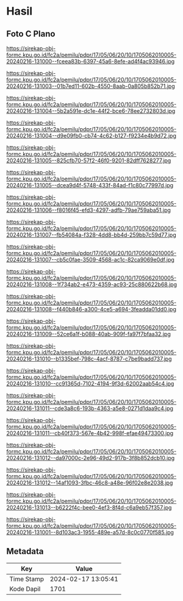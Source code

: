 # Hasil

## Foto C Plano

https://sirekap-obj-formc.kpu.go.id/fc2a/pemilu/pdpr/17/05/06/20/10/1705062010005-20240216-131000--fceea83b-6397-45a6-8efe-ad4f4ac93946.jpg

https://sirekap-obj-formc.kpu.go.id/fc2a/pemilu/pdpr/17/05/06/20/10/1705062010005-20240216-131003--01b7ed11-602b-4550-8aab-0a805b852b71.jpg

https://sirekap-obj-formc.kpu.go.id/fc2a/pemilu/pdpr/17/05/06/20/10/1705062010005-20240216-131004--5b2a591e-dc1e-44f2-bce6-78ee2732803d.jpg

https://sirekap-obj-formc.kpu.go.id/fc2a/pemilu/pdpr/17/05/06/20/10/1705062010005-20240216-131004--d9e09fb0-cb74-4c62-b127-f9234e4b9d72.jpg

https://sirekap-obj-formc.kpu.go.id/fc2a/pemilu/pdpr/17/05/06/20/10/1705062010005-20240216-131005--825cfb70-57f2-46f0-9201-82dff7628277.jpg

https://sirekap-obj-formc.kpu.go.id/fc2a/pemilu/pdpr/17/05/06/20/10/1705062010005-20240216-131005--dcea9d4f-5748-433f-84ad-f1c80c77997d.jpg

https://sirekap-obj-formc.kpu.go.id/fc2a/pemilu/pdpr/17/05/06/20/10/1705062010005-20240216-131006--f8016f45-efd3-4297-adfb-79ae759aba51.jpg

https://sirekap-obj-formc.kpu.go.id/fc2a/pemilu/pdpr/17/05/06/20/10/1705062010005-20240216-131007--fb54084a-f328-4dd8-bb4d-259bb7c59d77.jpg

https://sirekap-obj-formc.kpu.go.id/fc2a/pemilu/pdpr/17/05/06/20/10/1705062010005-20240216-131007--cb5c0fae-3509-4568-ac1c-82ca9069e0df.jpg

https://sirekap-obj-formc.kpu.go.id/fc2a/pemilu/pdpr/17/05/06/20/10/1705062010005-20240216-131008--1f734ab2-e473-4359-ac93-25c880622b68.jpg

https://sirekap-obj-formc.kpu.go.id/fc2a/pemilu/pdpr/17/05/06/20/10/1705062010005-20240216-131008--f440b846-a300-4ce5-a694-3feadda01dd0.jpg

https://sirekap-obj-formc.kpu.go.id/fc2a/pemilu/pdpr/17/05/06/20/10/1705062010005-20240216-131009--52ce6a1f-b088-40ab-909f-fa97f7bfaa32.jpg

https://sirekap-obj-formc.kpu.go.id/fc2a/pemilu/pdpr/17/05/06/20/10/1705062010005-20240216-131010--b1335bef-798c-4acf-8787-c7be9badd737.jpg

https://sirekap-obj-formc.kpu.go.id/fc2a/pemilu/pdpr/17/05/06/20/10/1705062010005-20240216-131010--cc91365d-7102-4194-9f3d-62002aab54c4.jpg

https://sirekap-obj-formc.kpu.go.id/fc2a/pemilu/pdpr/17/05/06/20/10/1705062010005-20240216-131011--cde3a8c6-193b-4363-a5e8-0271d1daa9c4.jpg

https://sirekap-obj-formc.kpu.go.id/fc2a/pemilu/pdpr/17/05/06/20/10/1705062010005-20240216-131011--cb40f373-567e-4b42-998f-efae49473300.jpg

https://sirekap-obj-formc.kpu.go.id/fc2a/pemilu/pdpr/17/05/06/20/10/1705062010005-20240216-131012--da97000c-2e96-49d2-917b-3f8b852dcb10.jpg

https://sirekap-obj-formc.kpu.go.id/fc2a/pemilu/pdpr/17/05/06/20/10/1705062010005-20240216-131012--14af1093-3fbc-46c8-a48e-96f02e8e2038.jpg

https://sirekap-obj-formc.kpu.go.id/fc2a/pemilu/pdpr/17/05/06/20/10/1705062010005-20240216-131013--b6222f4c-bee0-4ef3-8f4d-c6a9eb57f357.jpg

https://sirekap-obj-formc.kpu.go.id/fc2a/pemilu/pdpr/17/05/06/20/10/1705062010005-20240216-131001--8d103ac3-1955-489e-a57d-8c0c0770f585.jpg


## Metadata

| Key        | Value               |
| ---------- | ------------------- |
| Time Stamp | 2024-02-17 13:05:41 |
| Kode Dapil | 1701                |



